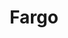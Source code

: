 ---
layout: post
title: Fargo
director: Cohen brothers
year: 1996
cover: https://images.mubicdn.net/images/film/170/cache-47694-1669391473/image-w1280.jpg
imdb250: true
---